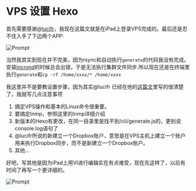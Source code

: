 # VPS 设置 Hexo

首先需要感谢@[lucifr](http://lucifr.com/)，我现在这篇文就是在iPad上登录VPS完成的。最后还是忍不住入手了下边两个APP:

![Prompt](http://qiniu.hivan.me/blog/img/snap_prompt.jpg)

<!-- more -->

当然我其实到现在并不完美，因为rsync和自动执行`generate`的代码我没有完成。安装[incrond](http://inotify.aiken.cz/?section=incron&page=download&lang=en)的时候总会出错，于是无法执行集群文件同步.所以现在还是在终端里执行`generate`和`cp -rf /home/xxxx/* /home/xxxx`

我这里并不是要教设置步骤，因为其实@lucifr 已经在他的[这篇文](http://lucifr.com/2013/06/02/hexo-on-cloud-with-dropbox-and-vps/)里写的很清楚了，我就写几点注意事项

1. 搞定VPS操作和基本的Linux命令很重要。
2. 要搞定lnmp，参照这里的lnmp详细介绍
3. 新版本的Hexo有更改，在同一目录里是找不到/cli/generate.js的，更别说console.log语句了
4. @lucifr所说的新建立一个Dropbox账户，意思是在VPS主机上建立一个账户用来执行Dropbox同步，而不是新建立一个Dropbox账户。
5. 其他…

好吧，写其他是因为iPad上用VI进行编辑实在有点难受，现在先这样了，以后有时间了再写一个更详细的。

![Prompt](http://qiniu.hivan.me/blog/img/snap_prompt_ssh.jpg)